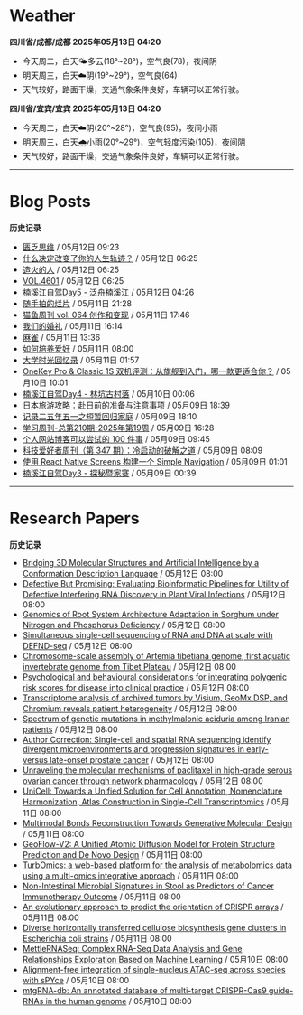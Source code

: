 # Weather
<!--qweather:start-->
**四川省/成都/成都 2025年05月13日 04:20**
- 今天周二，白天🌤️多云(18°~28°)，空气良(78)，夜间阴
- 明天周三，白天☁️阴(19°~29°)，空气良(64)
- 天气较好，路面干燥，交通气象条件良好，车辆可以正常行驶。

**四川省/宜宾/宜宾 2025年05月13日 04:20**
- 今天周二，白天☁️阴(20°~28°)，空气良(95)，夜间小雨
- 明天周三，白天🌧️小雨(20°~29°)，空气轻度污染(105)，夜间阴
- 天气较好，路面干燥，交通气象条件良好，车辆可以正常行驶。
<!--qweather:end-->
---
# Blog Posts
<!--rss-blogs:start-->
**历史记录**
- [匮乏思维](https://blog.douchi.space/scarcity-mindset/) / 05月12日 09:23
- [什么决定改变了你的人生轨迹？](http://m.wufazhuce.com/question/4362) / 05月12日 06:25
- [造火的人](http://m.wufazhuce.com/article/6787) / 05月12日 06:25
- [VOL.4601](http://m.wufazhuce.com/one/4750) / 05月12日 06:25
- [楠溪江自驾Day5 - 泛舟楠溪江](https://blog.ops-coffee.cn/r/city-china-zhejiang-wenzhou-yongjia-nanxijiang-05.html) / 05月12日 04:26
- [随手拍的烂片](https://innei.in/notes/191) / 05月11日 21:28
- [猫鱼周刊 vol. 064 创作和变现](https://ameow.xyz/archives/weekly-064) / 05月11日 17:46
- [我们的婚礼](https://www.skyue.com/25051116.html) / 05月11日 16:14
- [麻雀](https://www.xiangshitan.com/post/3401.html) / 05月11日 13:36
- [如何培养爱好](https://yufree.cn/cn/2025/05/11/how-to-enjoy-life/) / 05月11日 08:00
- [大学时光回忆录](https://innei.in/notes/190) / 05月11日 01:57
- [OneKey Pro & Classic 1S 双机评测：从旗舰到入门，哪一款更适合你？](https://song.al/onekey) / 05月10日 10:01
- [楠溪江自驾Day4 - 林坑古村落](https://blog.ops-coffee.cn/r/city-china-zhejiang-wenzhou-yongjia-nanxijiang-04.html) / 05月10日 00:06
- [日本旅游攻略：赴日前的准备与注意事项](https://song.al/japantravel) / 05月09日 18:39
- [记录二五年五一之短暂回归家庭](https://wiki.eryajf.net/pages/ad1f6b/) / 05月09日 18:10
- [学习周刊-总第210期-2025年第19周](https://wiki.eryajf.net/pages/ff011f/) / 05月09日 16:28
- [个人网站博客可以尝试的 100 件事](https://anotherdayu.com/2025/6940/) / 05月09日 09:45
- [科技爱好者周刊（第 347 期）：冷启动的破解之道](http://www.ruanyifeng.com/blog/2025/05/weekly-issue-347.html) / 05月09日 08:09
- [使用 React Native Screens 构建一个 Simple Navigation](https://innei.in/posts/tech/build-simple-navigation-with-react-native-screens) / 05月09日 01:01
- [楠溪江自驾Day3 - 探秘暨家寨](https://blog.ops-coffee.cn/r/city-china-zhejiang-wenzhou-yongjia-nanxijiang-03.html) / 05月09日 00:39
<!--rss-blogs:end-->
---
# Research Papers
<!--rss-papers:start-->
**历史记录**
- [Bridging 3D Molecular Structures and Artificial Intelligence by a Conformation Description Language](https://www.biorxiv.org/content/10.1101/2025.05.07.652440v1?rss=1) / 05月12日 08:00
- [Defective But Promising: Evaluating Bioinformatic Pipelines for Utility of Defective Interfering RNA Discovery in Plant Viral Infections](https://www.biorxiv.org/content/10.1101/2025.05.09.653214v1?rss=1) / 05月12日 08:00
- [Genomics of Root System Architecture Adaptation in Sorghum under Nitrogen and Phosphorus Deficiency](https://www.biorxiv.org/content/10.1101/2025.05.07.652720v1?rss=1) / 05月12日 08:00
- [Simultaneous single-cell sequencing of RNA and DNA at scale with DEFND-seq](https://www.nature.com/articles/s41576-025-00853-y) / 05月12日 08:00
- [Chromosome-scale assembly of Artemia tibetiana genome, first aquatic invertebrate genome from Tibet Plateau](https://www.nature.com/articles/s41597-025-05136-z) / 05月12日 08:00
- [Psychological and behavioural considerations for integrating polygenic risk scores for disease into clinical practice](https://www.nature.com/articles/s41562-025-02200-x) / 05月12日 08:00
- [Transcriptome analysis of archived tumors by Visium, GeoMx DSP, and Chromium reveals patient heterogeneity](https://www.nature.com/articles/s41467-025-59005-9) / 05月12日 08:00
- [Spectrum of genetic mutations in methylmalonic aciduria among Iranian patients](https://www.nature.com/articles/s41598-025-01563-5) / 05月12日 08:00
- [Author Correction: Single-cell and spatial RNA sequencing identify divergent microenvironments and progression signatures in early- versus late-onset prostate cancer](https://www.nature.com/articles/s43587-025-00892-4) / 05月12日 08:00
- [Unraveling the molecular mechanisms of paclitaxel in high-grade serous ovarian cancer through network pharmacology](https://www.nature.com/articles/s41598-025-00658-3) / 05月12日 08:00
- [UniCell: Towards a Unified Solution for Cell Annotation, Nomenclature Harmonization, Atlas Construction in Single-Cell Transcriptomics](https://www.biorxiv.org/content/10.1101/2025.05.06.652331v1?rss=1) / 05月11日 08:00
- [Multimodal Bonds Reconstruction Towards Generative Molecular Design](https://www.biorxiv.org/content/10.1101/2025.05.06.652517v1?rss=1) / 05月11日 08:00
- [GeoFlow-V2: A Unified Atomic Diffusion Model for Protein Structure Prediction and De Novo Design](https://www.biorxiv.org/content/10.1101/2025.05.06.652551v1?rss=1) / 05月11日 08:00
- [TurbOmics: a web-based platform for the analysis of metabolomics data using a multi-omics integrative approach](https://www.biorxiv.org/content/10.1101/2025.05.09.653072v1?rss=1) / 05月11日 08:00
- [Non-Intestinal Microbial Signatures in Stool as Predictors of Cancer Immunotherapy Outcome](https://www.biorxiv.org/content/10.1101/2025.05.07.652660v1?rss=1) / 05月11日 08:00
- [An evolutionary approach to predict the orientation of CRISPR arrays](https://www.biorxiv.org/content/10.1101/2025.05.09.653049v1?rss=1) / 05月11日 08:00
- [Diverse horizontally transferred cellulose biosynthesis gene clusters in Escherichia coli strains](https://www.biorxiv.org/content/10.1101/2025.05.09.653004v1?rss=1) / 05月11日 08:00
- [MettleRNASeq: Complex RNA-Seq Data Analysis and Gene Relationships Exploration Based on Machine Learning](https://www.biorxiv.org/content/10.1101/2025.05.06.652387v1?rss=1) / 05月10日 08:00
- [Alignment-free integration of single-nucleus ATAC-seq across species with sPYce](https://www.biorxiv.org/content/10.1101/2025.05.07.652648v1?rss=1) / 05月10日 08:00
- [mtgRNA-db: An annotated database of multi-target CRISPR-Cas9 guide-RNAs in the human genome](https://www.biorxiv.org/content/10.1101/2025.05.07.652656v1?rss=1) / 05月10日 08:00
<!--rss-papers:end-->
